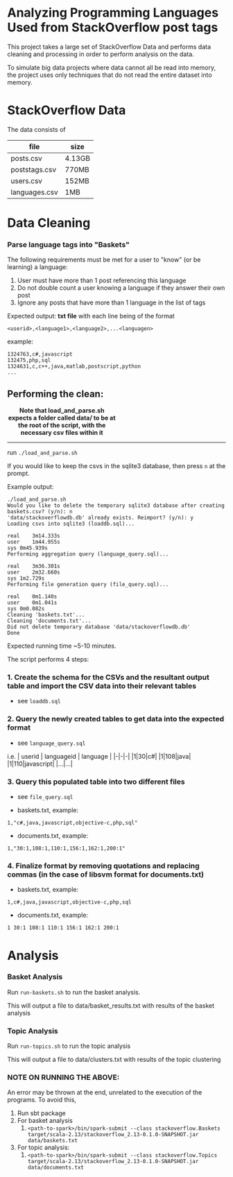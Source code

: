 # Analyzing Programming Languages Used from StackOverflow post tags
This project takes a large set of StackOverflow Data and performs data cleaning and processing in order to perform analysis on the data.

To simulate big data projects where data cannot all be read into memory, the project uses only techniques that do not read the entire dataset into memory.

# StackOverflow Data
The data consists of

|file|size|
|-|-|
|posts.csv|4.13GB|
|poststags.csv|770MB|
|users.csv|152MB|
|languages.csv|1MB|

# Data Cleaning
### Parse language tags into "Baskets"

The following requirements must be met for a user to "know" (or be learning) a language:

1. User must have more than 1 post referencing this language
2. Do not double count a user knowing a language if they answer their own post
3. Ignore any posts that have more than 1 language in the list of tags

Expected output:
**txt file** with each line being of the format

`<userid>,<language1>,<language2>,...<languagen>`

example:
```
1324763,c#,javascript
132475,php,sql
1324631,c,c++,java,matlab,postscript,python
...
```


## Performing the clean:

<div align="center" style="max-width:50%;">
    <b>Note that load_and_parse.sh expects a folder called data/ to be at the root of the script, with the necessary csv files within it</b>
</div>

<hr>


run `./load_and_parse.sh`

If you would like to keep the csvs in the sqlite3 database, then press `n` at the prompt.

Example output:

```
./load_and_parse.sh 
Would you like to delete the temporary sqlite3 database after creating baskets.csv? (y/n): n
'data/stackoverflowdb.db' already exists. Reimport? (y/n): y
Loading csvs into sqlite3 (loaddb.sql)...

real	3m14.333s
user	1m44.955s
sys	0m45.939s
Performing aggregation query (language_query.sql)...

real	3m36.301s
user	2m32.660s
sys	1m2.729s
Performing file generation query (file_query.sql)...

real	0m1.140s
user	0m1.041s
sys	0m0.082s
Cleaning 'baskets.txt'...
Cleaning 'documents.txt'...
Did not delete temporary database 'data/stackoverflowdb.db'
Done

```

Expected running time ~5-10 minutes.

The script performs 4 steps:
### 1. Create the schema for the CSVs and the resultant output table and import the CSV data into their relevant tables

- see `loaddb.sql`

### 2. Query the newly created tables to get data into the expected format

- see `language_query.sql`

i.e.
| userid | languageid | language |
|-|-|-|
|1|30|c#|
|1|108|java|
|1|110|javascript|
|...|...|

### 3. Query this populated table into two different files

- see `file_query.sql`

- baskets.txt, example:

`1,"c#,java,javascript,objective-c,php,sql"`

- documents.txt, example:

`1,"30:1,108:1,110:1,156:1,162:1,200:1"`

### 4. Finalize format by removing quotations and replacing commas (in the case of libsvm format for documents.txt)

- baskets.txt, example:

`1,c#,java,javascript,objective-c,php,sql`

- documents.txt, example:

`1 30:1 108:1 110:1 156:1 162:1 200:1`

# Analysis
### Basket Analysis

Run `run-baskets.sh` to run the basket analysis.

This will output a file to data/basket_results.txt with results of the basket analysis

### Topic Analysis

Run `run-topics.sh` to run the topic analysis

This will output a file to data/clusters.txt with results of the topic clustering

### NOTE ON RUNNING THE ABOVE:

An error may be thrown at the end, unrelated to the execution of the programs. To avoid this,

1. Run sbt package
2. For basket analysis
   1. `<path-to-spark>/bin/spark-submit --class stackoverflow.Baskets target/scala-2.13/stackoverflow_2.13-0.1.0-SNAPSHOT.jar data/baskets.txt`
3. For topic analysis:
   1. `<path-to-spark>/bin/spark-submit --class stackoverflow.Topics target/scala-2.13/stackoverflow_2.13-0.1.0-SNAPSHOT.jar data/documents.txt`